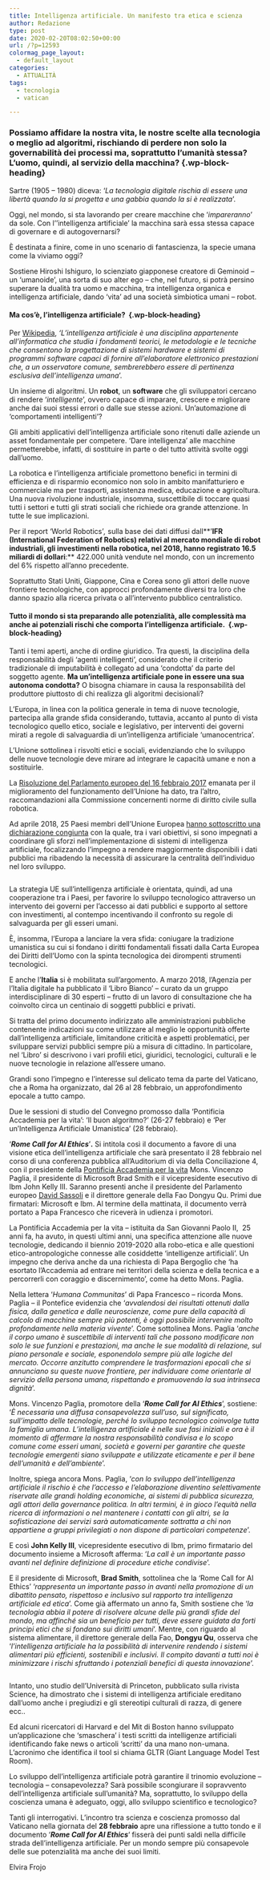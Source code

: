 ```yaml
---
title: Intelligenza artificiale. Un manifesto tra etica e scienza
author: Redazione
type: post
date: 2020-02-20T08:02:50+00:00
url: /?p=12593
colormag_page_layout:
  - default_layout
categories:
  - ATTUALITÀ
tags:
  - tecnologia
  - vatican

---
```

### Possiamo affidare la nostra vita, le nostre scelte alla tecnologia o meglio ad algoritmi, rischiando di perdere non solo la governabilità dei processi ma, soprattutto l’umanità stessa? L’uomo, quindi, al servizio della macchina? {.wp-block-heading}

Sartre (1905 – 1980) diceva: ‘_La tecnologia digitale rischia di essere una libertà quando la si progetta e una gabbia quando la si è realizzata_’.

Oggi, nel mondo, si sta lavorando per creare macchine che ‘_impareranno_’ da sole. Con l’’intelligenza artificiale’ la macchina sarà essa stessa capace di governare e di autogovernarsi?

È destinata a finire, come in uno scenario di fantascienza, la specie umana come la viviamo oggi?

Sostiene Hiroshi Ishiguro, lo scienziato giapponese creatore di Geminoid &#8211; un ‘umanoide’, una sorta di suo alter ego &#8211; che, nel futuro, si potrà persino superare la dualità tra uomo e macchina, tra intelligenza organica e intelligenza artificiale, dando ‘vita’ ad una società simbiotica umani &#8211; robot.

#### Ma cos’è, l’intelligenza artificiale?&nbsp; {.wp-block-heading}

Per [Wikipedia][1], _‘L’intelligenza artificiale è una disciplina appartenente all’informatica che studia i fondamenti teorici, le metodologie e le tecniche che consentono la progettazione di sistemi hardware e sistemi di programmi software capaci di fornire all’elaboratore elettronico prestazioni che, a un osservatore comune, sembrerebbero essere di pertinenza esclusiva dell’intelligenza umana_’.

Un insieme di algoritmi. Un **robot**, un **software** che gli sviluppatori cercano di rendere ‘_intelligente_’, ovvero capace di imparare, crescere e migliorare anche dai suoi stessi errori o dalle sue stesse azioni. Un’automazione di ‘comportamenti intelligenti’?

Gli ambiti applicativi dell’intelligenza artificiale sono ritenuti dalle aziende un asset fondamentale per competere. ‘Dare intelligenza’ alle macchine permetterebbe, infatti, di sostituire in parte o del tutto attività svolte oggi dall’uomo.

La robotica e l&#8217;intelligenza artificiale promettono benefici in termini di efficienza e di risparmio economico non solo in ambito manifatturiero e commerciale ma per trasporti, assistenza medica, educazione e agricoltura. Una nuova rivoluzione industriale, insomma, suscettibile di toccare quasi tutti i settori e tutti gli strati sociali che richiede ora grande attenzione. In tutte le sue implicazioni.&nbsp;

Per il report ‘World Robotics’_,_ sulla base dei dati diffusi dall**’**IFR (International Federation of Robotics) relativi al mercato mondiale di robot industriali, gli investimenti nella robotica, nel 2018, hanno registrato 16.5 miliardi di dollari**:** 422.000 unità vendute nel mondo, con un incremento del 6% rispetto all’anno precedente. 

Soprattutto Stati Uniti, Giappone, Cina e Corea sono gli attori delle nuove frontiere tecnologiche, con approcci profondamente diversi tra loro che danno spazio alla ricerca privata o all’intervento pubblico centralistico.

#### Tutto il mondo si sta preparando alle potenzialità, alle complessità ma anche ai potenziali rischi che comporta l’intelligenza artificiale.&nbsp; {.wp-block-heading}

Tanti i temi aperti, anche di ordine giuridico. Tra questi, la disciplina della responsabilità degli ‘agenti intelligenti’, considerato che il criterio tradizionale di imputabilità è collegato ad una ‘condotta’ da parte del soggetto agente. **Ma un’intelligenza artificiale pone in essere una sua autonoma condotta?** O bisogna chiamare in causa la responsabilità del produttore piuttosto di chi realizza gli algoritmi decisionali?

L’Europa, in linea con la politica generale in tema di nuove tecnologie, partecipa alla grande sfida considerando, tuttavia, accanto al punto di vista tecnologico quello etico, sociale e legislativo, per interventi dei governi mirati a regole di salvaguardia di un’intelligenza artificiale ‘umanocentrica’.

L’Unione sottolinea i risvolti etici e sociali, evidenziando che lo sviluppo delle nuove tecnologie deve mirare ad integrare le capacità umane e non a sostituirle.

La [Risoluzione del Parlamento europeo del 16 febbraio 2017][2] emanata per il miglioramento del funzionamento dell&#8217;Unione ha dato, tra l’altro, raccomandazioni alla Commissione concernenti norme di diritto civile sulla robotica.

Ad aprile 2018, 25 Paesi membri dell’Unione Europea [hanno sottoscritto una dichiarazione congiunta][3] con la quale, tra i vari obiettivi, si sono impegnati a coordinare gli sforzi nell’implementazione di sistemi di intelligenza artificiale, focalizzando l’impegno a rendere maggiormente disponibili i dati pubblici ma ribadendo la necessità di assicurare la centralità dell’individuo nel loro sviluppo.<figure class="wp-block-image size-large">

<img decoding="async" src="https://progressonline.it/wp-content/uploads/2020/01/industry-3087393_1280-1024x426.jpg" alt="" class="wp-image-12440" /> </figure> 

La strategia UE sull’intelligenza artificiale è orientata, quindi, ad una cooperazione tra i Paesi, per favorire lo sviluppo tecnologico attraverso un intervento dei governi per l’accesso ai dati pubblici e supporto al settore con investimenti, al contempo incentivando il confronto su regole di salvaguarda per gli esseri umani.

È, insomma, l’Europa a lanciare la vera sfida: coniugare la tradizione umanistica su cui si fondano i diritti fondamentali fissati dalla Carta Europea dei Diritti dell’Uomo con la spinta tecnologica dei dirompenti strumenti tecnologici.

E anche l’**Italia** si è mobilitata sull’argomento. A marzo 2018, l’Agenzia per l’Italia digitale ha pubblicato il ‘Libro Bianco’ &#8211; curato da un gruppo interdisciplinare di 30 esperti &#8211; frutto di un lavoro di consultazione che ha coinvolto circa un centinaio di soggetti pubblici e privati.

Si tratta del primo documento indirizzato alle amministrazioni pubbliche contenente indicazioni su come utilizzare al meglio le opportunità offerte dall’intelligenza artificiale, limitandone criticità e aspetti problematici, per sviluppare servizi pubblici sempre più a misura di cittadino. In particolare, nel ‘Libro’ si descrivono i vari profili etici, giuridici, tecnologici, culturali e le nuove tecnologie in relazione all’essere umano.

Grandi sono l’impegno e l’interesse sul delicato tema da parte del Vaticano, che a Roma ha organizzato, dal 26 al 28 febbraio, un approfondimento epocale a tutto campo.

Due le sessioni di studio del Convegno promosso dalla ‘Pontificia Accademia per la vita’: ‘Il buon algoritmo?’ (26-27 febbraio) e ‘Per un&#8217;Intelligenza Artificiale Umanistica’ (28 febbraio).

‘**_Rome Call for AI Ethics_**’**.** Si intitola così il documento a favore di una visione etica dell’intelligenza artificiale che sarà presentato il 28 febbraio nel corso di una conferenza pubblica all’Auditorium di via della Conciliazione 4, con il presidente della [Pontificia Accademia per la vita][4] Mons. Vincenzo Paglia, il presidente di Microsoft Brad Smith e il vicepresidente esecutivo di Ibm John Kelly III. Saranno presenti anche il presidente del Parlamento europeo [David Sassoli][5] e il direttore generale della Fao Dongyu Qu. Primi due firmatari: Microsoft e Ibm. Al termine della mattinata, il documento verrà portato a Papa Francesco che riceverà in udienza i promotori.

La Pontificia Accademia per la vita &#8211; istituita da San Giovanni Paolo II,&nbsp; 25 anni fa, ha avuto, in questi ultimi anni, una specifica attenzione alle nuove tecnologie, dedicando il biennio 2019-2020 alla robo-etica e alle questioni etico-antropologiche connesse alle cosiddette ‘intelligenze artificiali’. Un impegno che deriva anche da una richiesta di Papa Bergoglio che ‘ha esortato l’Accademia ad entrare nei territori della scienza e della tecnica e a percorrerli con coraggio e discernimento’, come ha detto Mons. Paglia.

Nella lettera ‘_Humana Communitas_’ di Papa Francesco &#8211; ricorda Mons. Paglia &#8211; il Pontefice evidenzia che ‘_avvalendosi dei risultati ottenuti dalla fisica, dalla genetica e dalle neuroscienze, come pure della capacità di calcolo di macchine sempre più potenti, è oggi possibile intervenire molto profondamente nella materia vivente_’. Come sottolinea Mons. Paglia ‘_anche il corpo umano è suscettibile di interventi tali che possono modificare non solo le sue funzioni e prestazioni, ma anche le sue modalità di relazione, sul piano personale e sociale, esponendolo sempre più alle logiche del mercato. Occorre anzitutto comprendere le trasformazioni epocali che si annunciano su queste nuove frontiere, per individuare come orientarle al servizio della persona umana, rispettando e promuovendo la sua intrinseca dignità_’.

Mons. Vincenzo Paglia, promotore della &#8216;_**Rome Call for AI Ethics**_’, sostiene: ‘_È necessaria una diffusa consapevolezza sull&#8217;uso, sul significato, sull&#8217;impatto delle tecnologie, perché lo sviluppo tecnologico coinvolge tutta la famiglia umana. L&#8217;intelligenza artificiale è nelle sue fasi iniziali e ora è il momento di affermare la nostra responsabilità condivisa e lo scopo comune come esseri umani, società e governi per garantire che queste tecnologie emergenti siano sviluppate e utilizzate eticamente e per il bene dell&#8217;umanità e dell&#8217;ambiente_’. 

Inoltre, spiega ancora Mons. Paglia, ‘_con lo sviluppo dell&#8217;intelligenza artificiale il rischio è che l&#8217;accesso e l&#8217;elaborazione diventino selettivamente riservate alle grandi holding economiche, ai sistemi di pubblica sicurezza, agli attori della governance politica. In altri termini, è in gioco l&#8217;equità nella ricerca di informazioni o nel mantenere i contatti con gli altri, se la sofisticazione dei servizi sarà automaticamente sottratta a chi non appartiene a gruppi privilegiati o non dispone di particolari competenze_’. 

E così **John Kelly III**, vicepresidente esecutivo di Ibm, primo firmatario del documento insieme a Microsoft afferma: ‘_La call è un importante passo avanti nel definire definizione di procedure etiche condivise_’. 

E il presidente di Microsoft, **Brad Smith**, sottolinea che la &#8216;Rome Call for AI Ethics&#8217; ‘_rappresenta un importante passo in avanti nella promozione di un dibattito pensato, rispettoso e inclusivo sul rapporto tra intelligenza artificiale ed etica_’. Come già affermato un anno fa, Smith sostiene che ‘_la tecnologia abbia il potere di risolvere alcune delle più grandi sfide del mondo, ma affinché sia un beneficio per tutti, deve essere guidata da forti principi etici che si fondano sui diritti umani_’. Mentre, con riguardo al sistema alimentare, il direttore generale della Fao, **Dongyu Qu**, osserva che ‘_l&#8217;intelligenza artificiale ha la possibilità di intervenire rendendo i sistemi alimentari più efficienti, sostenibili e inclusivi. Il compito davanti a tutti noi è minimizzare i rischi sfruttando i potenziali benefici di questa innovazione_’. <figure class="wp-block-image size-large">

<img decoding="async" src="https://progressonline.it/wp-content/uploads/2020/01/industry-2630319_640.jpg" alt="" class="wp-image-12441" /> </figure> 

Intanto, uno studio dell’Università di Princeton, pubblicato sulla rivista Science, ha dimostrato che i sistemi di intelligenza artificiale ereditano dall’uomo anche i pregiudizi e gli stereotipi culturali di razza, di genere ecc..&nbsp;

Ed alcuni ricercatori di Harvard e del Mit di Boston hanno sviluppato un’applicazione che ‘smaschera’ i testi scritti da intelligenze artificiali identificando fake news o articoli ‘scritti’ da una mano non-umana. L’acronimo che identifica il tool si chiama GLTR (Giant Language Model Test Room).

Lo sviluppo dell’intelligenza artificiale potrà garantire il trinomio evoluzione &#8211; tecnologia &#8211; consapevolezza? Sarà possibile scongiurare il sopravvento dell’intelligenza artificiale sull’umanità? Ma, soprattutto, lo sviluppo della coscienza umana è adeguato, oggi, allo sviluppo scientifico e tecnologico?

Tanti gli interrogativi. L’incontro tra scienza e coscienza promosso dal Vaticano nella giornata del **28 febbraio** apre una riflessione a tutto tondo e il documento &#8216;_**Rome Call for AI Ethics**_&#8216; fisserà dei punti saldi nella difficile strada dell’intelligenza artificiale. Per un mondo sempre più consapevole delle sue potenzialità ma anche dei suoi limiti.

Elvira Frojo

 [1]: https://it.wikipedia.org/wiki/Intelligenza_artificiale
 [2]: http://www.europarl.europa.eu/sides/getDoc.do?pubRef=-//EP//TEXT+TA+P8-TA-2017-0051+0+DOC+XML+V0//IT#title2
 [3]: https://ec.europa.eu/digital-single-market/en/news/eu-member-states-sign-cooperate-artificial-intelligence
 [4]: http://www.academyforlife.va/
 [5]: https://twitter.com/DavidSassoli